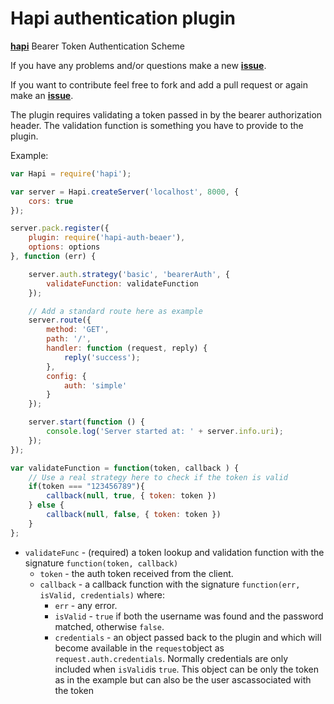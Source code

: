 # Hapi authentication plugin

[**hapi**](https://github.com/hapijs/hapi) Bearer Token Authentication Scheme

If you have any problems and/or questions make a new [**issue**](https://github.com/Salesflare/hapi-auth-bearer-plugin/issues).

If you want to contribute feel free to fork and add a pull request or again make an [**issue**](https://github.com/Salesflare/hapi-auth-bearer-plugin/issues).

The plugin requires validating a token passed in by the bearer authorization header. The validation function is something you have to provide to the plugin.

Example: 

```javascript
var Hapi = require('hapi');

var server = Hapi.createServer('localhost', 8000, {
    cors: true
});

server.pack.register({
    plugin: require('hapi-auth-beaer'),
    options: options
}, function (err) {

    server.auth.strategy('basic', 'bearerAuth', {
        validateFunction: validateFunction
    });

    // Add a standard route here as example
    server.route({ 
        method: 'GET', 
        path: '/', 
        handler: function (request, reply) {
            reply('success');
        }, 
        config: { 
            auth: 'simple' 
        } 
    });

    server.start(function () {
        console.log('Server started at: ' + server.info.uri);
    });
});

var validateFunction = function(token, callback ) {
    // Use a real strategy here to check if the token is valid
    if(token === "123456789"){
        callback(null, true, { token: token })
    } else {
        callback(null, false, { token: token })
    }
};
```

- `validateFunc` - (required) a token lookup and validation function with the signature `function(token, callback)`
    - `token` - the auth token received from the client.
    - `callback` - a callback function with the signature `function(err, isValid, credentials)` where:
        - `err` - any error.
        - `isValid` - `true` if both the username was found and the password matched, otherwise `false`.
        - `credentials` - an object passed back to the plugin and which will become available in the `request`object as `request.auth.credentials`. Normally credentials are only included when `isValid`is `true`. This object can be only the token as in the example but can also be the user ascassociated with the token
